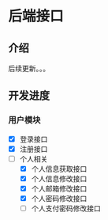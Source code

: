 # 后端接口

## 介绍

后续更新。。。

## 开发进度

### 用户模块

- [x] 登录接口
- [x] 注册接口
- [ ] 个人相关
  - [x] 个人信息获取接口
  - [x] 个人信息修改接口
  - [x] 个人邮箱修改接口
  - [x] 个人密码修改接口
  - [ ] 个人支付密码修改接口